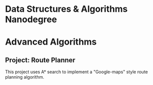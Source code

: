 # Data Structures & Algorithms Nanodegree
# Advanced Algorithms
## Project: Route Planner

This project uses A* search to implement a "Google-maps" style route planning algorithm.



